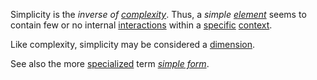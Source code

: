 Simplicity is the *inverse of [complexity](https://github.com/gcassel/Modular-Organization-Terminology/blob/master/terms/complexity.md)*.   Thus, a *simple [element](https://github.com/gcassel/Modular-Organization-Terminology/blob/master/terms/element.md)* seems to contain few or no internal [interactions](https://github.com/gcassel/Modular-Organization-Terminology/blob/master/terms/interaction.md) within a [specific](https://github.com/gcassel/Modular-Organization-Terminology/blob/master/terms/specific.md) [context](https://github.com/gcassel/Modular-Organization-Terminology/blob/master/terms/context.md). 

Like complexity, simplicity may be considered a [dimension](https://github.com/gcassel/Modular-Organization-Terminology/blob/master/terms/dimension.md).  

See also the more [specialized](https://github.com/gcassel/Modular-Organization-Terminology/blob/master/terms/specialize.md) term *[simple form](https://github.com/gcassel/Modular-Organization-Terminology/blob/master/compound-terms/simple-form.md)*.
